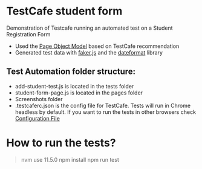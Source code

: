 # TestCafe student form
Demonstration of Testcafe running an automated test on a Student Registration Form

* Used the [Page Object Model](https://devexpress.github.io/testcafe/documentation/guides/concepts/page-model.html) based on TestCafe recommendation
* Generated test data with [faker.js](https://www.npmjs.com/package/faker) and the [dateformat](https://www.npmjs.com/package/dateformat) library
 
## Test Automation folder structure:
* add-student-test.js is located in the tests folder
* student-form-page.js is located in the pages folder
* Screenshots folder
* .testcaferc.json is the config file for TestCafe. Tests will run in Chrome headless by default. If you want to run the tests in other browsers check [Configuration File](https://devexpress.github.io/testcafe/documentation/reference/configuration-file.html#browsers)
 
# How to run the tests?
> nvm use 11.5.0
> npm install
> npm run test
